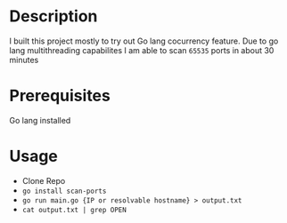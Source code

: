 # Description
I built this project mostly to try out Go lang cocurrency feature. Due to go lang multithreading capabilites I am able to scan `65535` ports in about 30 minutes
# Prerequisites
Go lang installed
# Usage
* Clone Repo
* ``` go install scan-ports ```
* ``` go run main.go {IP or resolvable hostname} > output.txt ```
* ``` cat output.txt | grep OPEN ```
